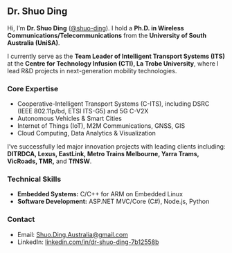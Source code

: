 <!DOCTYPE html>
<html lang="en">
<head>
  <meta charset="UTF-8">
  <title>Dr. Shuo Ding - Bio</title>
</head>
<body>
  <h2>Dr. Shuo Ding</h2>
  <p>
    Hi, I’m <strong>Dr. Shuo Ding</strong>
    (<a href="https://www.linkedin.com/in/dr-shuo-ding-7b12558b/" target="_blank">@shuo-ding</a>). I hold a
    <strong>Ph.D. in Wireless Communications/Telecommunications</strong> from the
    <strong>University of South Australia (UniSA)</strong>.
  </p>
  <p>
    I currently serve as the <strong>Team Leader of Intelligent Transport Systems (ITS)</strong> at the
    <strong>Centre for Technology Infusion (CTI), La Trobe University</strong>, where I lead R&amp;D projects in
    next-generation mobility technologies.
  </p>

  <h3>Core Expertise</h3>
  <ul>
    <li>Cooperative-Intelligent Transport Systems (C-ITS), including DSRC (IEEE 802.11p/bd, ETSI ITS-G5) and 5G C-V2X</li>
    <li>Autonomous Vehicles &amp; Smart Cities</li>
    <li>Internet of Things (IoT), M2M Communications, GNSS, GIS</li>
    <li>Cloud Computing, Data Analytics &amp; Visualization</li>
  </ul>

  <p>
    I’ve successfully led major innovation projects with leading clients including:
    <strong>DITRDCA, Lexus, EastLink, Metro Trains Melbourne, Yarra Trams, VicRoads, TMR,</strong> and
    <strong>TfNSW</strong>.
  </p>

  <h3>Technical Skills</h3>
  <ul>
    <li><strong>Embedded Systems:</strong> C/C++ for ARM on Embedded Linux</li>
    <li><strong>Software Development:</strong> ASP.NET MVC/Core (C#), Node.js, Python</li>
  </ul>

  <h3>Contact</h3>
  <ul>
    <li>Email: <a href="mailto:Shuo.Ding.Australia@gmail.com">Shuo.Ding.Australia@gmail.com</a></li>
    <li>LinkedIn: <a href="https://www.linkedin.com/in/dr-shuo-ding-7b12558b/" target="_blank">linkedin.com/in/dr-shuo-ding-7b12558b</a></li>
  </ul>
</body>
</html>
